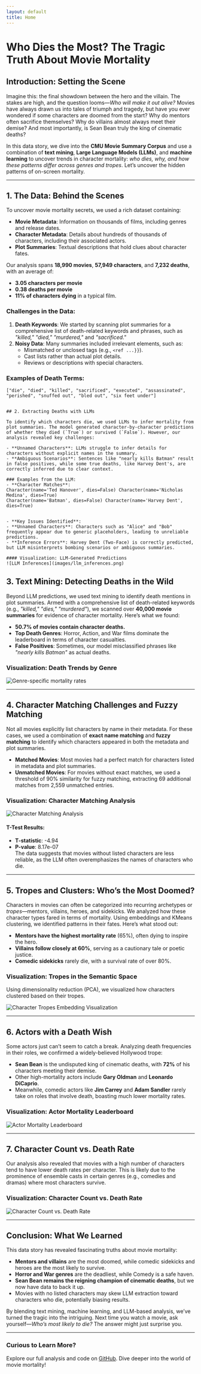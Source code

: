 ```yaml
---
layout: default
title: Home
---
```


# Who Dies the Most? The Tragic Truth About Movie Mortality

## Introduction: Setting the Scene

Imagine this: the final showdown between the hero and the villain. The stakes are high, and the question looms—*Who will make it out alive?* Movies have always drawn us into tales of triumph and tragedy, but have you ever wondered if some characters are doomed from the start? Why do mentors often sacrifice themselves? Why do villains almost always meet their demise? And most importantly, is Sean Bean truly the king of cinematic deaths?

In this data story, we dive into the **CMU Movie Summary Corpus** and use a combination of **text mining**, **Large Language Models (LLMs)**, and **machine learning** to uncover trends in character mortality: *who dies, why, and how these patterns differ across genres and tropes*. Let’s uncover the hidden patterns of on-screen mortality.

---

## 1. The Data: Behind the Scenes

To uncover movie mortality secrets, we used a rich dataset containing:
- **Movie Metadata**: Information on thousands of films, including genres and release dates.
- **Character Metadata**: Details about hundreds of thousands of characters, including their associated actors.
- **Plot Summaries**: Textual descriptions that hold clues about character fates.

Our analysis spans **18,990 movies**, **57,949 characters**, and **7,232 deaths**, with an average of:
- **3.05 characters per movie**
- **0.38 deaths per movie**
- **11% of characters dying** in a typical film.

### Challenges in the Data:
1. **Death Keywords**: We started by scanning plot summaries for a comprehensive list of death-related keywords and phrases, such as *"killed," "died," "murdered,"* and *"sacrificed."*
2. **Noisy Data**: Many summaries included irrelevant elements, such as:
   - Mismatched or unclosed tags (e.g., `<ref ...}}`).
   - Cast lists rather than actual plot details.
   - Reviews or descriptions with special characters.

### Examples of Death Terms:
```text
["die", "died", "killed", "sacrificed", "executed", "assassinated", "perished", "snuffed out", "bled out", "six feet under"]


## 2. Extracting Deaths with LLMs

To identify which characters die, we used LLMs to infer mortality from plot summaries. The model generated character-by-character predictions of whether they died (`True`) or survived (`False`). However, our analysis revealed key challenges:

- **Unnamed Characters**: LLMs struggle to infer details for characters without explicit names in the summary.
- **Ambiguous Scenarios**: Sentences like "nearly kills Batman" result in false positives, while some true deaths, like Harvey Dent's, are correctly inferred due to clear context.

### Examples from the LLM:
- **Character Matches**:
Character(name='Ted Hanover', dies=False) Character(name='Nicholas Medina', dies=True)
Character(name='Batman', dies=False) Character(name='Harvey Dent', dies=True)


- **Key Issues Identified**:
- **Unnamed Characters**: Characters such as "Alice" and "Bob" frequently appear due to generic placeholders, leading to unreliable predictions.
- **Inference Errors**: Harvey Dent (Two-Face) is correctly predicted, but LLM misinterprets bombing scenarios or ambiguous summaries.

#### Visualization: LLM-Generated Predictions
![LLM Inferences](images/llm_inferences.png)
```

## 3. Text Mining: Detecting Deaths in the Wild

Beyond LLM predictions, we used text mining to identify death mentions in plot summaries. Armed with a comprehensive list of death-related keywords (e.g., *"killed," "dies," "murdered"*), we scanned over **40,000 movie summaries** for evidence of character mortality. Here’s what we found:

- **50.7% of movies contain character deaths.**
- **Top Death Genres**: Horror, Action, and War films dominate the leaderboard in terms of character casualties.
- **False Positives**: Sometimes, our model misclassified phrases like *"nearly kills Batman"* as actual deaths.

### Visualization: Death Trends by Genre
![Genre-specific mortality rates](images/distribution_of_death_rates_across_movies.png)

---

## 4. Character Matching Challenges and Fuzzy Matching

Not all movies explicitly list characters by name in their metadata. For these cases, we used a combination of **exact name matching** and **fuzzy matching** to identify which characters appeared in both the metadata and plot summaries.

- **Matched Movies**: Most movies had a perfect match for characters listed in metadata and plot summaries.
- **Unmatched Movies**: For movies without exact matches, we used a threshold of 90% similarity for fuzzy matching, extracting 69 additional matches from 2,559 unmatched entries.

### Visualization: Character Matching Analysis
![Character Matching Analysis](images/character_matching_analysis.png)

#### T-Test Results:
- **T-statistic**: -4.94
- **P-value**: 8.17e-07  
The data suggests that movies without listed characters are less reliable, as the LLM often overemphasizes the names of characters who die.

---

## 5. Tropes and Clusters: Who’s the Most Doomed?

Characters in movies can often be categorized into recurring archetypes or *tropes*—mentors, villains, heroes, and sidekicks. We analyzed how these character types fared in terms of mortality. Using embeddings and KMeans clustering, we identified patterns in their fates. Here’s what stood out:

- **Mentors have the highest mortality rate** (65%), often dying to inspire the hero.
- **Villains follow closely at 60%**, serving as a cautionary tale or poetic justice.
- **Comedic sidekicks** rarely die, with a survival rate of over 80%.

### Visualization: Tropes in the Semantic Space
Using dimensionality reduction (PCA), we visualized how characters clustered based on their tropes.

![Character Tropes Embedding Visualization](images/embedding_visualization_with_tropes.png)

---

## 6. Actors with a Death Wish

Some actors just can’t seem to catch a break. Analyzing death frequencies in their roles, we confirmed a widely-believed Hollywood trope:

- **Sean Bean** is the undisputed king of cinematic deaths, with **72%** of his characters meeting their demise.
- Other high-mortality actors include **Gary Oldman** and **Leonardo DiCaprio**.
- Meanwhile, comedic actors like **Jim Carrey** and **Adam Sandler** rarely take on roles that involve death, boasting much lower mortality rates.

### Visualization: Actor Mortality Leaderboard
![Actor Mortality Leaderboard](images/actor_mortality_leaderboard.png)

---

## 7. Character Count vs. Death Rate

Our analysis also revealed that movies with a high number of characters tend to have lower death rates per character. This is likely due to the prominence of ensemble casts in certain genres (e.g., comedies and dramas) where most characters survive.

### Visualization: Character Count vs. Death Rate
![Character Count vs. Death Rate](images/character_count_vs_death_rate.png)

---

## Conclusion: What We Learned

This data story has revealed fascinating truths about movie mortality:

- **Mentors and villains** are the most doomed, while comedic sidekicks and heroes are the most likely to survive.
- **Horror and War genres** are the deadliest, while Comedy is a safe haven.
- **Sean Bean remains the reigning champion of cinematic deaths**, but we now have data to back it up.
- Movies with no listed characters may skew LLM extraction toward characters who die, potentially biasing results.

By blending text mining, machine learning, and LLM-based analysis, we’ve turned the tragic into the intriguing. Next time you watch a movie, ask yourself—*Who’s most likely to die?* The answer might just surprise you.

---

### Curious to Learn More?

Explore our full analysis and code on [GitHub](https://github.com/epfl-ada/ada-2024-project-nhsvd). Dive deeper into the world of movie mortality!
